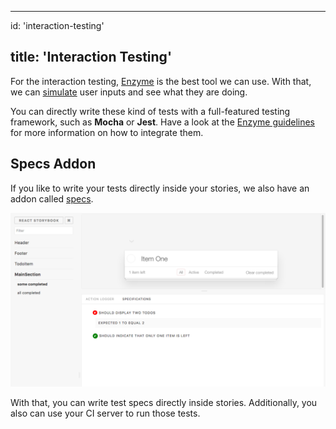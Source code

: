 * * *

id: 'interaction-testing'

## title: 'Interaction Testing'

For the interaction testing, [Enzyme](https://github.com/airbnb/enzyme) is the best tool we can use. With that, we can [simulate](http://airbnb.io/enzyme/docs/api/ReactWrapper/simulate.html) user inputs and see what they are doing.

You can directly write these kind of tests with a full-featured testing framework, such as **Mocha** or **Jest**. Have a look at the [Enzyme guidelines](https://github.com/airbnb/enzyme/) for more information on how to integrate them.

## Specs Addon

If you like to write your tests directly inside your stories, we also have an addon called [specs](https://github.com/mthuret/storybook-addon-specifications).

![Storybook Specs Addon](../static/specs-addon.png)

With that, you can write test specs directly inside stories.
Additionally, you also can use your CI server to run those tests.
